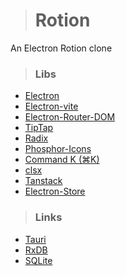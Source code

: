 ># Rotion

An Electron Rotion clone

>### Libs
- [Electron](https://www.electronjs.org/apps)
- [Electron-vite](https://evite.netlify.app/guide/)
- [Electron-Router-DOM](https://github.com/daltonmenezes/electron-router-dom)
- [TipTap](https://tiptap.dev/)
- [Radix](https://www.radix-ui.com/)
- [Phosphor-Icons](https://phosphoricons.com/)
- [Command K (⌘K)](https://github.com/pacocoursey/cmdk)
- [clsx](https://www.npmjs.com/package/clsx)
- [Tanstack](https://www.npmjs.com/package/@tanstack/react-query)
- [Electron-Store](https://www.npmjs.com/package/electron-store)

>### Links
- [Tauri](https://tauri.app/)
- [RxDB](https://rxdb.info)
- [SQLite](https://www.sqlite.org/)
